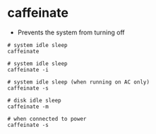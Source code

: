 # caffeinate

- Prevents the system from turning off

```shell
# system idle sleep
caffeinate

# system idle sleep
caffeinate -i

# system idle sleep (when running on AC only)
caffeinate -s

# disk idle sleep
caffeinate -m

# when connected to power
caffeinate -s
```
